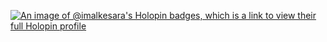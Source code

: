 <!--<p align="center">
 <b>I’m Imal Kesara.</b> 
<br/>Self-taught Fullstack Developer <br />
Technologies that I ❤️ <br /><br /> 
  
  <a href="https://skillicons.dev">
    <img src="https://skillicons.dev/icons?i=html,css,js,ts,c,java,mysql,postgres&theme=light"/> <br />
    <img src="https://skillicons.dev/icons?i=svelte,rust,spring,nodejs,tailwind,supabase,prisma,obsidian&theme=light"/> <br />
  </a>
</p>

-->

[![An image of @imalkesara's Holopin badges, which is a link to view their full Holopin profile](https://holopin.me/imalkesara)](https://holopin.io/@imalkesara)
<!---
ImalKesara/ImalKesara is a ✨ special ✨ repository because its `README.md` (this file) appears on your GitHub profile.
You can click the Preview link to take a look at your changes.
--->
